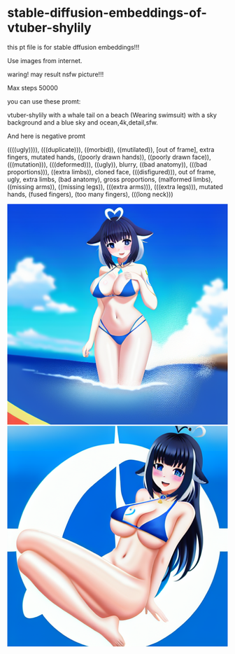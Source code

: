 # stable-diffusion-embeddings-of-vtuber-shylily

this pt file is for stable dffusion embeddings!!!

Use images from internet.

waring! may result nsfw picture!!!

Max steps 50000

you can use these promt:

vtuber-shylily with a whale tail on a beach (Wearing swimsuit) with a sky background and a blue sky and ocean,4k,detail,sfw.

And here is negative promt

((((ugly)))), (((duplicate))), ((morbid)), ((mutilated)), [out of frame], extra fingers, mutated hands, ((poorly drawn hands)), ((poorly drawn face)), (((mutation))), (((deformed))), ((ugly)), blurry, ((bad anatomy)), (((bad proportions))), ((extra limbs)), cloned face, (((disfigured))), out of frame, ugly, extra limbs, (bad anatomy), gross proportions, (malformed limbs), ((missing arms)), ((missing legs)), (((extra arms))), (((extra legs))), mutated hands, (fused fingers), (too many fingers), (((long neck)))


![Image text](https://github.com/NaughtDZ/stable-diffusion-embeddings-of-vtuber-shylily/blob/14fcf1a372b339ad0149bed153284991131df5a7/00100-1261377671-vtuber-shylily%20with%20a%20whale%20tail%20on%20a%20beach%20(Wearing%20swimsuit)%20with%20a%20sky%20background%20and%20a%20blue%20sky%20and%20ocean,4k,detail,sfw.png)
![Image text](https://github.com/NaughtDZ/stable-diffusion-embeddings-of-vtuber-shylily/blob/14fcf1a372b339ad0149bed153284991131df5a7/00107-1261377678-vtuber-shylily%20with%20a%20whale%20tail%20on%20a%20beach%20(Wearing%20swimsuit)%20with%20a%20sky%20background%20and%20a%20blue%20sky%20and%20ocean,4k,detail,sfw.png)
